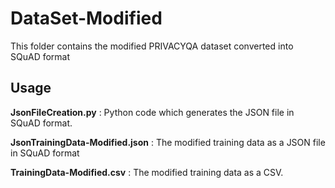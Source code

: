 # DataSet-Modified

This folder contains the modified PRIVACYQA dataset converted into SQuAD format 


## Usage

**JsonFileCreation.py** : Python code which generates the JSON file in SQuAD format.

**JsonTrainingData-Modified.json** : The modified training data as a JSON file in SQuAD format

**TrainingData-Modified.csv** : The modified training data as a CSV.
